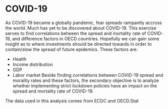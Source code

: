 # COVID-19

As COVID-19 became a globally pandemic, fear spreads rampantly accross the world. Much has yet to be discovered about COVID-19. This exercise serves to find correlations between the spread and mortality rate of COVID-19, and difference factors in OECD countries. Hopefully we can gain some insight as to where investments should be directed towards in order to contain/slow the spread of future epidemics.
These factors are: 
- Health 
- Income distribution 
- GDP 
- Labor market 
Beside finding correlations between COVID-19 spread and morality rates and these factors, the secondary objective is to analyze whether implementing strict lockdown policies have an impact on the spread and mortality rate of COVID-19. 

The data used in this analysis comes from ECDC and OECD.Stat
